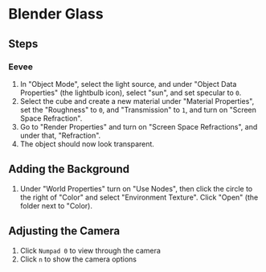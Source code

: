 # Blender Glass

## Steps

### Eevee

1. In "Object Mode", select the light source, and under "Object Data Properties" (the lightbulb icon), select "sun", and set specular to `0`.
2. Select the cube and create a new material under "Material Properties", set the "Roughness" to `0`, and "Transmission" to `1`, and turn on "Screen Space Refraction".
3. Go to "Render Properties" and turn on "Screen Space Refractions", and under that, "Refraction".
4. The object should now look transparent.

## Adding the Background

1. Under "World Properties" turn on "Use Nodes", then click the circle to the right of "Color" and select "Environment Texture". Click "Open" (the folder next to "Color).

## Adjusting the Camera

1. Click `Numpad 0` to view through the camera
1. Click `n` to show the camera options
